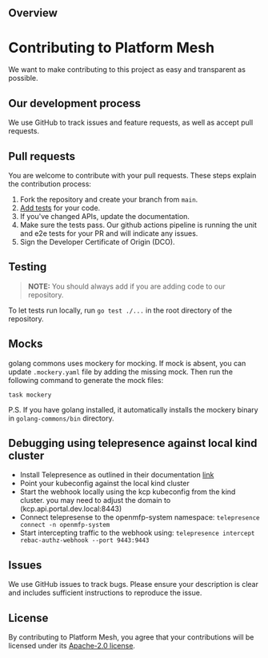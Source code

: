 ## Overview

# Contributing to Platform Mesh
We want to make contributing to this project as easy and transparent as possible.

## Our development process
We use GitHub to track issues and feature requests, as well as accept pull requests.

## Pull requests
You are welcome to contribute with your pull requests. These steps explain the contribution process:

1. Fork the repository and create your branch from `main`.
1. [Add tests](#testing) for your code.
1. If you've changed APIs, update the documentation. 
1. Make sure the tests pass. Our github actions pipeline is running the unit and e2e tests for your PR and will indicate any issues.
1. Sign the Developer Certificate of Origin (DCO).

## Testing

> **NOTE:** You should always add if you are adding code to our repository.

To let tests run locally, run `go test ./...` in the root directory of the repository.

## Mocks

golang commons uses mockery for mocking. If mock is absent, you can update `.mockery.yaml` file by adding the missing mock. Then run the following command to generate the mock files:
```
task mockery
``` 
P.S. If you have golang installed, it automatically installs the mockery binary in `golang-commons/bin` directory.


## Debugging using telepresence against local kind cluster

- Install Telepresence as outlined in their documentation [link](https://telepresence.io/docs/quick-start)
- Point your kubeconfig against the local kind cluster
- Start the webhook locally using the kcp kubeconfig from the kind cluster. you may need to adjust the domain to (kcp.api.portal.dev.local:8443)
- Connect telepresense to the openmfp-system namespace: `telepresence connect -n openmfp-system`
- Start intercepting traffic to the webhook using: `telepresence intercept rebac-authz-webhook --port 9443:9443`

## Issues
We use GitHub issues to track bugs. Please ensure your description is
clear and includes sufficient instructions to reproduce the issue.

## License
By contributing to Platform Mesh, you agree that your contributions will be licensed
under its [Apache-2.0 license](LICENSE).